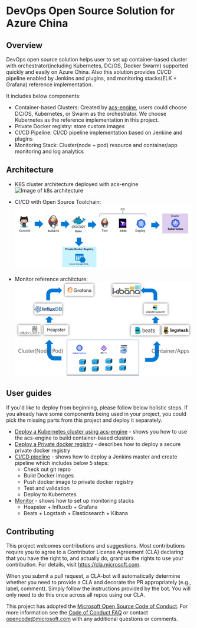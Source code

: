 # DevOps Open Source Solution for Azure China

## Overview

DevOps open source solution helps user to set up container-based cluster with orchestrator(including Kubernetes, DC/OS, Docker Swarm) supported quickly and easily on Azure China. Also this solution provides CI/CD pipeline enabled by Jenkins and plugins, and monitoring stacks(ELK + Grafana) reference implementation.

It includes below components:
* Container-based Clusters: Created by [acs-engine](https://github.com/Azure/acs-engine), users could choose DC/OS, Kubernetes, or Swarm as the orchestrator. We choose Kubernetes as the reference implementation in this project.
* Private Docker registry: store custom images
* CI/CD Pipeline: CI/CD pipeline implementation based on Jenkine and plugins
* Monitoring Stack: Cluster(node + pod) resource and container/app monitoring and log analytics

## Architecture
* K8S cluster architecture deployed with acs-engine
![Image of k8s architecture](https://docs.microsoft.com/en-us/azure/container-service/kubernetes/media/acs-intro/kubernetes.png)

* CI/CD with Open Source Toolchain:
![Image of CI/CD architecture](doc/imgs/cicd_architecture.png)

* Monitor reference architcture:
![Image of monitor architecture](doc/imgs/monitor.png)

## User guides

If you'd like to deploy from beginning, please follow below holistic steps. If you already have some components being used in your project, you could pick the missing parts from this project and deploy it separately.

* [Deploy a Kubernetes cluster using acs-engine](https://github.com/Azure/acs-engine/blob/master/docs/acsengine.md) - shows you how to use the acs-engine to build container-based clusters.
* [Deploy a Private docker registry](private-docker-registry/README.md) - describes how to deploy a secure private docker registry
* [CI/CD pipeline](cicd/README.md) - shows how to deploy a Jenkins master and create pipeline which includes below 5 steps:
    * Check out git repro
    * Build Docker images 
    * Push docker image to private docker registry 
    * Test and validation 
    * Deploy to Kubernetes 
* [Monitor](monitoring/README.md) - shows how to set up monitoring stacks
    * Heapster + Influxdb + Grafana
    * Beats + Logstash + Elasticsearch + Kibana


## Contributing

This project welcomes contributions and suggestions.  Most contributions require you to agree to a
Contributor License Agreement (CLA) declaring that you have the right to, and actually do, grant us
the rights to use your contribution. For details, visit https://cla.microsoft.com.

When you submit a pull request, a CLA-bot will automatically determine whether you need to provide
a CLA and decorate the PR appropriately (e.g., label, comment). Simply follow the instructions
provided by the bot. You will only need to do this once across all repos using our CLA.

This project has adopted the [Microsoft Open Source Code of Conduct](https://opensource.microsoft.com/codeofconduct/).
For more information see the [Code of Conduct FAQ](https://opensource.microsoft.com/codeofconduct/faq/) or
contact [opencode@microsoft.com](mailto:opencode@microsoft.com) with any additional questions or comments.

